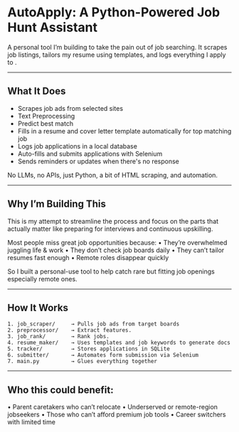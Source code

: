 # AutoApply: A Python-Powered Job Hunt Assistant

A personal tool I’m building to take the pain out of job searching. It scrapes job listings, tailors my resume using templates, and logs everything I apply to .

---

## What It Does

- Scrapes job ads from selected sites
- Text Preprocessing
- Predict best match
- Fills in a resume and cover letter template automatically for top matching job 
- Logs job applications in a local database
- Auto-fills and submits applications with Selenium
- Sends reminders or updates when there's no response

No LLMs, no APIs, just Python, a bit of HTML scraping, and automation.

---

## Why I’m Building This

This is my attempt to streamline the process and focus on the parts that actually matter like preparing for interviews and continuous upskilling.

Most people miss great job opportunities because:
•	They’re overwhelmed juggling life & work
•	They don’t check job boards daily
•	They can’t tailor resumes fast enough
•	Remote roles disappear quickly

So I built a personal-use tool to help catch rare but fitting job openings especially remote ones.

---

## How It Works 

```text
1. job_scraper/     → Pulls job ads from target boards
2. preprocessor/    → Extract features.
3. job_rank/        → Rank jobs.
4. resume_maker/    → Uses templates and job keywords to generate docs
5. tracker/         → Stores applications in SQLite
6. submitter/       → Automates form submission via Selenium
7. main.py          → Glues everything together

```
---

##  Who this could benefit:

•	Parent caretakers who can’t relocate
•	Underserved or remote-region jobseekers
•	Those who can’t afford premium job tools
•	Career switchers with limited time




